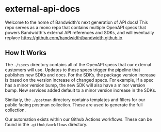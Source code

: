 # external-api-docs

Welcome to the home of Bandwidth's next generation of API docs! This repo serves as a mono repo that contains multiple OpenAPI specs that powers Bandwidth's external API references and SDKs, and will eventually replace https://github.com/bandwidth/bandwidth.github.io.

## How It Works

The `./specs` directory contains all of the OpenAPI specs that our external customers will use. Updates to these specs trigger the pipeline that publishes new SDKs and docs. For the SDKs, the package version increase is based on the version increase of changed specs. For example, if a spec has a minor version bump, the new SDK will also have a minor version bump. New services added default to a minor version increase in the SDKs.

Similarly, the `./postman` directory contains templates and fillers for our public facing postman collection. These are used to generate the full collection.

Our automation exists within our Github Actions workflows. These can be found in the `.github/workflows` directory.
